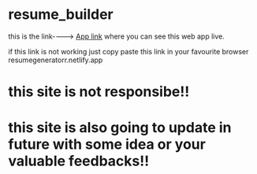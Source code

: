 # resume_builder

this is the link----> [App link](resumegeneratorr.netlify.app)
where you can see this web app live.

if this link is not working just copy paste this link in your favourite browser
resumegeneratorr.netlify.app

# this site is not responsibe!!
# this site is also going to update in future with some idea or your valuable feedbacks!!

